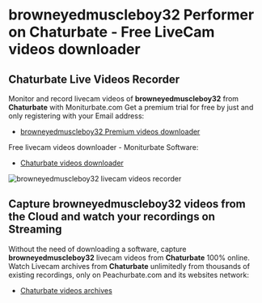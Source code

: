 # browneyedmuscleboy32 Performer on Chaturbate - Free LiveCam videos downloader

## Chaturbate Live Videos Recorder

Monitor and record livecam videos of **browneyedmuscleboy32** from **Chaturbate** with Moniturbate.com
Get a premium trial for free by just and only registering with your Email address:
* [browneyedmuscleboy32 Premium videos downloader](https://moniturbate.com/request-demo-licence-key.html)

Free livecam videos downloader - Moniturbate Software:
* [Chaturbate videos downloader](https://moniturbate.com/moniturbate-download-software.html)

![browneyedmuscleboy32 livecam videos recorder](https://peachurnet.com/templates/moniturbate-software.png)


## Capture browneyedmuscleboy32 videos from the Cloud and watch your recordings on Streaming

Without the need of downloading a software, capture **browneyedmuscleboy32** livecam videos from **Chaturbate** 100% online.
Watch Livecam archives from **Chaturbate** unlimitedly from thousands of existing recordings, only on Peachurbate.com and its websites network:
* [Chaturbate videos archives](https://peachurnet.com/)